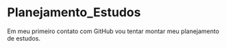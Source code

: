 # Planejamento_Estudos
Em meu primeiro contato com GitHub vou tentar montar meu planejamento de estudos.
